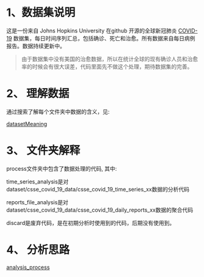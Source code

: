 # 1、数据集说明

这是一份来自 Johns Hopkins University 在github 开源的全球新冠肺炎 [COVID-19](https://github.com/CSSEGISandData/COVID-19/tree/master/csse_covid_19_data/csse_covid_19_time_series) 数据集，每日时间序列汇总，包括确诊、死亡和治愈。所有数据来自每日病例报告。数据持续更新中。
>由于数据集中没有美国的治愈数据，所以在统计全球的现有确诊人员和治愈率的时候会有很大误差，代码里面先不做这个处理，期待数据集的完善。

# 2、 理解数据

通过搜索了解每个文件夹中数据的含义，见:

[datasetMeaning](./dataset/dataset_meaning.md)

# 3、 文件夹解释
process文件夹中包含了数据处理的代码, 其中:

time_series_analysis是对dataset/csse_covid_19_data/csse_covid_19_time_series_xx数据的分析代码

reports_file_analysis是对dataset/csse_covid_19_data/csse_covid_19_daily_reports_xx数据的聚合代码

discard是废弃代码，是在初期分析时使用到的代码，后期没有使用到。

# 4、 分析思路
[analysis_process](./target_task.md)

